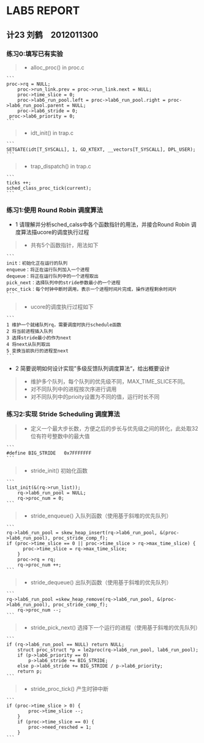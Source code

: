# LAB5 REPORT
## 计23 刘鹤　2012011300

### 练习0:填写已有实验
> * alloc_proc() in proc.c

    ```
    proc->rq = NULL;
        proc->run_link.prev = proc->run_link.next = NULL;
        proc->time_slice = 0;
        proc->lab6_run_pool.left = proc->lab6_run_pool.right = proc->lab6_run_pool.parent = NULL;
        proc->lab6_stride = 0;
     proc->lab6_priority = 0;   
    ```

> * idt_init() in trap.c

    ```
    SETGATE(idt[T_SYSCALL], 1, GD_KTEXT, __vectors[T_SYSCALL], DPL_USER);
    ```

> * trap_dispatch() in trap.c

    ```
    ticks ++;
    sched_class_proc_tick(current); 
    ```

### 练习1:使用 Round Robin 调度算法

- 1 请理解并分析sched_calss中各个函数指针的用法，并接合Round Robin 调度算法描ucore的调度执行过程

> * 共有5个函数指针，用法如下

    ```
    init：初始化正在运行的队列
    enqueue：将正在运行队列加入一个进程
    dequeue：将正在运行队列中的一个进程取出
    pick_next：选择队列中的stride参数最小的一个进程
    proc_tick：每个时钟中断时调用，表示一个进程时间片完成，操作进程剩余时间片
    ```

> * ucore的调度执行过程如下

    ```
    1 维护一个就绪队列rq，需要调度时执行schedule函数
    2 将当前进程插入队列
    3 选择stride最小的作为next
    4 将next从队列取出
    5 变换当前执行的进程至next
    ```

- 2 简要说明如何设计实现”多级反馈队列调度算法“，给出概要设计

> * 维护多个队列，每个队列的优先级不同，MAX_TIME_SLICE不同。
> * 对不同队列中的进程按次序进行调用
> * 对不同队列中的prioity设置为不同的值，运行时长不同

### 练习2:实现 Stride Scheduling 调度算法

> * 定义一个最大步长数，方便之后的步长与优先级之间的转化，此处取32位有符号整数中的最大值

    ```
    #define BIG_STRIDE   0x7FFFFFFF
    ```

> * stride_init() 初始化函数

    ```
    list_init(&(rq->run_list));
        rq->lab6_run_pool = NULL;
        rq->proc_num = 0;
    ```

> * stride_enqueue() 入队列函数（使用基于斜堆的优先队列）

    ```
    rq->lab6_run_pool = skew_heap_insert(rq->lab6_run_pool, &(proc->lab6_run_pool), proc_stride_comp_f);
    if (proc->time_slice == 0 || proc->time_slice > rq->max_time_slice) {
          proc->time_slice = rq->max_time_slice;
        }
        proc->rq = rq;
        rq->proc_num ++;
    ```

> * stride_dequeue() 出队列函数（使用基于斜堆的优先队列）

    ```
    rq->lab6_run_pool =skew_heap_remove(rq->lab6_run_pool, &(proc->lab6_run_pool), proc_stride_comp_f);
        rq->proc_num --;
    ```

> * stride_pick_next() 选择下一个运行的进程（使用基于斜堆的优先队列）

    ```
    if (rq->lab6_run_pool == NULL) return NULL;
        struct proc_struct *p = le2proc(rq->lab6_run_pool, lab6_run_pool);
        if (p->lab6_priority == 0)
            p->lab6_stride += BIG_STRIDE;
        else p->lab6_stride += BIG_STRIDE / p->lab6_priority;
        return p;
    ```

> * stride_proc_tick() 产生时钟中断

    ```
    if (proc->time_slice > 0) {
            proc->time_slice --;
        }
        if (proc->time_slice == 0) {
            proc->need_resched = 1;
        }
    ```